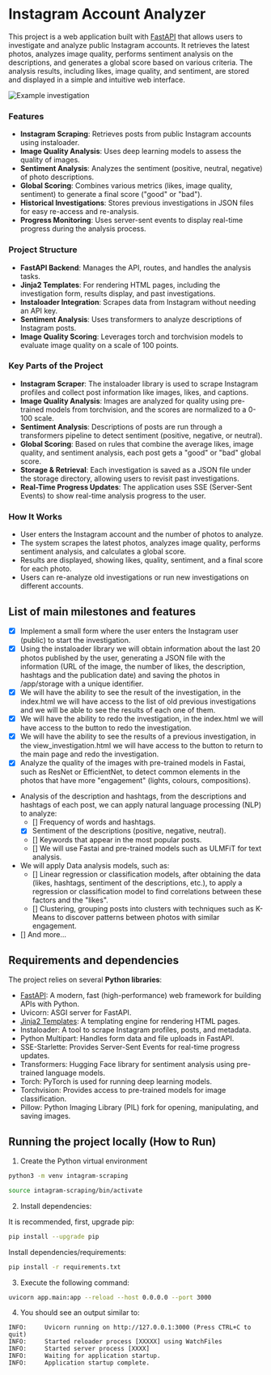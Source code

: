 # Instagram Account Analyzer

This project is a web application built with [FastAPI](https://fastapi.tiangolo.com/) that allows users to investigate and analyze public Instagram accounts. It retrieves the latest photos, analyzes image quality, performs sentiment analysis on the descriptions, and generates a global score based on various criteria. The analysis results, including likes, image quality, and sentiment, are stored and displayed in a simple and intuitive web interface.

![Example investigation](fcbarcelona-10-22-2024_12_38_PM.png)

### Features

- **Instagram Scraping**: Retrieves posts from public Instagram accounts using instaloader.
- **Image Quality Analysis**: Uses deep learning models to assess the quality of images.
- **Sentiment Analysis**: Analyzes the sentiment (positive, neutral, negative) of photo descriptions.
- **Global Scoring**: Combines various metrics (likes, image quality, sentiment) to generate a final score ("good" or "bad").
- **Historical Investigations**: Stores previous investigations in JSON files for easy re-access and re-analysis.
- **Progress Monitoring**: Uses server-sent events to display real-time progress during the analysis process.

### Project Structure
- **FastAPI Backend**: Manages the API, routes, and handles the analysis tasks.
- **Jinja2 Templates**: For rendering HTML pages, including the investigation form, results display, and past investigations.
- **Instaloader Integration**: Scrapes data from Instagram without needing an API key.
- **Sentiment Analysis**: Uses transformers to analyze descriptions of Instagram posts.
- **Image Quality Scoring**: Leverages torch and torchvision models to evaluate image quality on a scale of 100 points.

### Key Parts of the Project
- **Instagram Scraper**: The instaloader library is used to scrape Instagram profiles and collect post information like images, likes, and captions.
- **Image Quality Analysis**: Images are analyzed for quality using pre-trained models from torchvision, and the scores are normalized to a 0-100 scale.
- **Sentiment Analysis**: Descriptions of posts are run through a transformers pipeline to detect sentiment (positive, negative, or neutral).
- **Global Scoring**: Based on rules that combine the average likes, image quality, and sentiment analysis, each post gets a "good" or "bad" global score.
- **Storage & Retrieval**: Each investigation is saved as a JSON file under the storage directory, allowing users to revisit past investigations.
- **Real-Time Progress Updates**: The application uses SSE (Server-Sent Events) to show real-time analysis progress to the user.

### How It Works
- User enters the Instagram account and the number of photos to analyze.
- The system scrapes the latest photos, analyzes image quality, performs sentiment analysis, and calculates a global score.
- Results are displayed, showing likes, quality, sentiment, and a final score for each photo.
- Users can re-analyze old investigations or run new investigations on different accounts.

## List of main milestones and features

- [x] Implement a small form where the user enters the Instagram user (public) to start the investigation.
- [x] Using the instaloader library we will obtain information about the last 20 photos published by the user, generating a JSON file with the information (URL of the image, the number of likes, the description, hashtags and the publication date) and saving the photos in /app/storage with a unique identifier.
- [x] We will have the ability to see the result of the investigation, in the index.html we will have access to the list of old previous investigations and we will be able to see the results of each one of them.
- [x] We will have the ability to redo the investigation, in the index.html we will have access to the button to redo the investigation.
- [x] We will have the ability to see the results of a previous investigation, in the view_investigation.html we will have access to the button to return to the main page and redo the investigation.
- [x] Analyze the quality of the images with pre-trained models in Fastai, such as ResNet or EfficientNet, to detect common elements in the photos that have more "engagement" (lights, colours, compositions).
- Analysis of the description and hashtags, from the descriptions and hashtags of each post, we can apply natural language processing (NLP) to analyze:
    - [] Frequency of words and hashtags.
    - [x] Sentiment of the descriptions (positive, negative, neutral).
    - [] Keywords that appear in the most popular posts.
    - [] We will use Fastai and pre-trained models such as ULMFiT for text analysis.
- We will apply Data analysis models, such as:
    - [] Linear regression or classification models, after obtaining the data (likes, hashtags, sentiment of the descriptions, etc.), to apply a regression or classification model to find correlations between these factors and the "likes".
    - [] Clustering, grouping posts into clusters with techniques such as K-Means to discover patterns between photos with similar engagement.
- [] And more...

## Requirements and dependencies

The project relies on several **Python libraries**:

- [FastAPI](https://fastapi.tiangolo.com/): A modern, fast (high-performance) web framework for building APIs with Python.
- Uvicorn: ASGI server for FastAPI.
- [Jinja2 Templates](https://jinja.palletsprojects.com/en/3.0.x/): A templating engine for rendering HTML pages.
- Instaloader: A tool to scrape Instagram profiles, posts, and metadata.
- Python Multipart: Handles form data and file uploads in FastAPI.
- SSE-Starlette: Provides Server-Sent Events for real-time progress updates.
- Transformers: Hugging Face library for sentiment analysis using pre-trained language models.
- Torch: PyTorch is used for running deep learning models.
- Torchvision: Provides access to pre-trained models for image classification.
- Pillow: Python Imaging Library (PIL) fork for opening, manipulating, and saving images.

## Running the project locally (How to Run)

1. Create the Python virtual environment

```sh
python3 -m venv intagram-scraping
```

```sh
source intagram-scraping/bin/activate
```

2. Install dependencies:

It is recommended, first, upgrade pip:
```sh
pip install --upgrade pip
```

Install dependencies/requirements:
```sh
pip install -r requirements.txt
```

3. Execute the following command:

```sh
uvicorn app.main:app --reload --host 0.0.0.0 --port 3000
```

4. You should see an output similar to:

```
INFO:     Uvicorn running on http://127.0.0.1:3000 (Press CTRL+C to quit)
INFO:     Started reloader process [XXXXX] using WatchFiles
INFO:     Started server process [XXXX]
INFO:     Waiting for application startup.
INFO:     Application startup complete.
```
